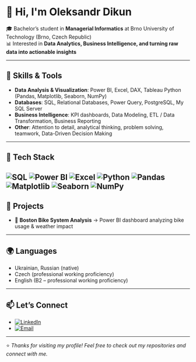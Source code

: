 # 👋 Hi, I'm Oleksandr Dikun  

🎓 Bachelor’s student in **Managerial Informatics** at Brno University of Technology (Brno, Czech Republic)  
📊 Interested in **Data Analytics, Business Intelligence, and turning raw data into actionable insights**  

---

## 🔧 Skills & Tools  
- **Data Analysis & Visualization**: Power BI, Excel, DAX, Tableau Python (Pandas, Matplotlib, Seaborn, NumPy)  
- **Databases**: SQL, Relational Databases, Power Query, PostgreSQL, My SQL Server   
- **Business Intelligence**: KPI dashboards, Data Modeling, ETL / Data Transformation, Business Reporting
- **Other**: Attention to detail, analytical thinking, problem solving, teamwork, Data-Driven Decision Making

---

## 🔧 Tech Stack
![SQL](https://img.shields.io/badge/SQL-336791?style=for-the-badge&logo=postgresql&logoColor=white)
![Power BI](https://img.shields.io/badge/Power%20BI-F2C811?style=for-the-badge&logo=powerbi&logoColor=black)
![Excel](https://img.shields.io/badge/Excel-217346?style=for-the-badge&logo=microsoft-excel&logoColor=white)
![Python](https://img.shields.io/badge/Python-3776AB?style=for-the-badge&logo=python&logoColor=white)
![Pandas](https://img.shields.io/badge/Pandas-150458?style=for-the-badge&logo=pandas&logoColor=white)
![Matplotlib](https://img.shields.io/badge/Matplotlib-11557c?style=for-the-badge)
![Seaborn](https://img.shields.io/badge/Seaborn-0099CC?style=for-the-badge&logoColor=white)
![NumPy](https://img.shields.io/badge/NumPy-013243?style=for-the-badge&logo=numpy&logoColor=white)
---

## 📂 Projects  
- 🔹 **Boston Bike System Analysis** → Power BI dashboard analyzing bike usage & weather impact  

---

## 🌍 Languages  
- Ukrainian, Russian (native)  
- Czech (professional working proficiency)  
- English (B2 – professional working proficiency)  

---

## 📫 Let’s Connect  
- [![LinkedIn](https://img.shields.io/badge/LinkedIn-0A66C2?style=for-the-badge&logo=linkedin&logoColor=white)](https://www.linkedin.com/in/oleksandr-dikun/) 
- [![Email](https://img.shields.io/badge/Email-alexdikun07%40gmail.com-D14836?style=for-the-badge&logo=gmail&logoColor=white)](mailto:alexdikun07@gmail.com)

---
⭐  *Thanks for visiting my profile! Feel free to check out my repositories and connect with me.*

<!--
**incred1bleo/incred1bleo** is a ✨ _special_ ✨ repository because its `README.md` (this file) appears on your GitHub profile.

Here are some ideas to get you started:

- 🔭 I’m currently working on ...
- 🌱 I’m currently learning ...
- 👯 I’m looking to collaborate on ...
- 🤔 I’m looking for help with ...
- 💬 Ask me about ...
- 📫 How to reach me: ...
- 😄 Pronouns: ...
- ⚡ Fun fact: ...
-->

